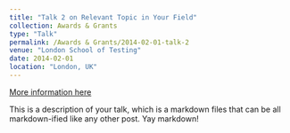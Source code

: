 ```yaml
---
title: "Talk 2 on Relevant Topic in Your Field"
collection: Awards & Grants
type: "Talk"
permalink: /Awards & Grants/2014-02-01-talk-2
venue: "London School of Testing"
date: 2014-02-01
location: "London, UK"
---
```


[More information here](http://example2.com)

This is a description of your talk, which is a markdown files that can be all markdown-ified like any other post. Yay markdown!

